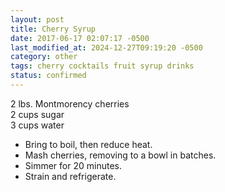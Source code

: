 ```yaml
---
layout: post
title: Cherry Syrup
date: 2017-06-17 02:07:17 -0500
last_modified_at: 2024-12-27T09:19:20 -0500
category: other
tags: cherry cocktails fruit syrup drinks
status: confirmed
---
```

2 lbs. Montmorency cherries  
2 cups sugar  
3 cups water  

  * Bring to boil, then reduce heat.
  * Mash cherries, removing to a bowl in batches.
  * Simmer for 20 minutes.
  * Strain and refrigerate.

